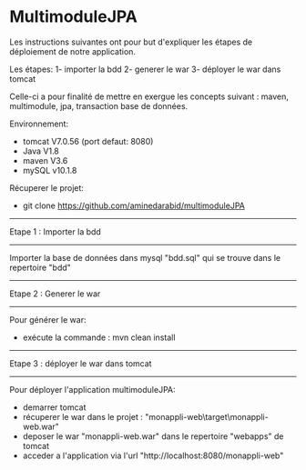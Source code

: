 # MultimoduleJPA

Les instructions suivantes ont pour but d'expliquer les étapes de déploiement de notre application.

Les étapes:
1- importer la bdd
2- generer le war
3- déployer le war dans tomcat

Celle-ci a pour finalité de mettre en exergue les concepts suivant : maven, multimodule, jpa, transaction base de données.

Environnement:
- tomcat V7.0.56 (port defaut: 8080)
- Java V1.8
- maven V3.6
- mySQL v10.1.8

Récuperer le projet:
- git clone https://github.com/aminedarabid/multimoduleJPA

***********************************************************************************************************************************
Etape 1 : Importer la bdd
***********************************************************************************************************************************
Importer la base de données dans mysql "bdd.sql" qui se trouve dans le repertoire "bdd"

***********************************************************************************************************************************
Etape 2 : Generer le war
***********************************************************************************************************************************
Pour générer le war:
- exécute la  commande : mvn clean install

***********************************************************************************************************************************
Etape 3 : déployer le war dans tomcat
***********************************************************************************************************************************
Pour déployer l'application multimoduleJPA: 
- demarrer tomcat 
- récuperer le war dans le projet : "monappli-web\target\monappli-web.war"
- deposer le war "monappli-web.war" dans le repertoire "webapps" de tomcat
- acceder a l'application via l'url "http://localhost:8080/monappli-web"
